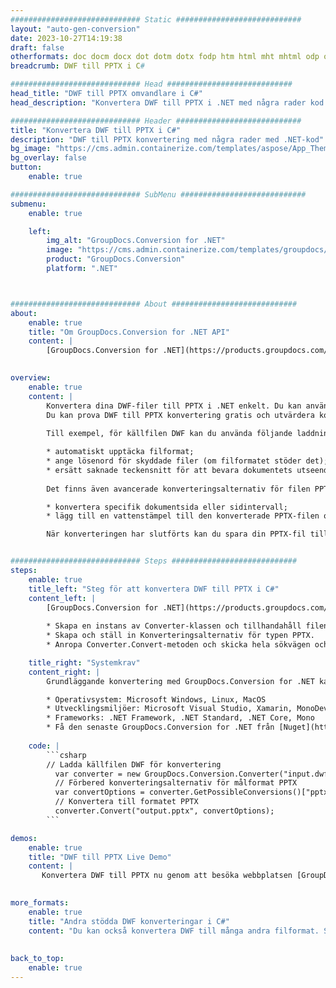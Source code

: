```yaml
---
############################# Static ############################
layout: "auto-gen-conversion"
date: 2023-10-27T14:19:38
draft: false
otherformats: doc docm docx dot dotm dotx fodp htm html mht mhtml odp odt otp pot potm potx pps ppsm ppsx ppt pptm pptx rtf
breadcrumb: DWF till PPTX i C#

############################# Head ############################
head_title: "DWF till PPTX omvandlare i C#"
head_description: "Konvertera DWF till PPTX i .NET med några rader kod. Använd GroupDocs Document Conversion API för att konvertera över 160 filformat."

############################# Header ############################
title: "Konvertera DWF till PPTX i C#"
description: "DWF till PPTX konvertering med några rader med .NET-kod"
bg_image: "https://cms.admin.containerize.com/templates/aspose/App_Themes/V3/images/bg/header1.png"
bg_overlay: false
button:
    enable: true

############################# SubMenu ############################
submenu:
    enable: true

    left:
        img_alt: "GroupDocs.Conversion for .NET"
        image: "https://cms.admin.containerize.com/templates/groupdocs/images/product-logos/90x90-noborder/groupdocs-conversion-net.png"
        product: "GroupDocs.Conversion"
        platform: ".NET"



############################# About ############################
about:
    enable: true
    title: "Om GroupDocs.Conversion for .NET API"
    content: |
        [GroupDocs.Conversion for .NET](https://products.groupdocs.com/conversion/net/) kan användas för att konvertera Microsoft Word, Excel, PowerPoint, PDF, Visio och andra format. GroupDocs.Conversion är ett fristående API som är lämpligt för back-end och interna system där hög prestanda krävs. Det beror inte på någon programvara som Microsoft eller Open Office.
    

overview:
    enable: true
    content: |
        Konvertera dina DWF-filer till PPTX i .NET enkelt. Du kan använda bara ett par C# kodrader i valfri plattform som du vill, som - Windows, Linux, macOS.
        Du kan prova DWF till PPTX konvertering gratis och utvärdera konverteringsresultatens kvalitet. Tillsammans med enkla filkonverteringsscenarier kan du prova mer avancerade alternativ för att ladda källfilen DWF och för att spara resultatet PPTX. 
        
        Till exempel, för källfilen DWF kan du använda följande laddningsalternativ:

        * automatiskt upptäcka filformat;
        * ange lösenord för skyddade filer (om filformatet stöder det);
        * ersätt saknade teckensnitt för att bevara dokumentets utseende.
        
        Det finns även avancerade konverteringsalternativ för filen PPTX:

        * konvertera specifik dokumentsida eller sidintervall;
        * lägg till en vattenstämpel till den konverterade PPTX-filen och många fler.

        När konverteringen har slutförts kan du spara din PPTX-fil till den lokala filsökvägen eller någon tredje parts lagring som FTP, Amazon S3, Google Drive, Dropbox etc. Observera - för att konvertera DWF till {{ TO}} det finns inget behov av någon ytterligare programvara installerad - som MS Office, Open Office, Adobe Acrobat Reader etc.


############################# Steps ############################
steps:
    enable: true
    title_left: "Steg för att konvertera DWF till PPTX i C#"
    content_left: |
        [GroupDocs.Conversion for .NET](https://products.groupdocs.com/conversion/net/) gör det enkelt för utvecklare att konvertera en DWF-fil till PPTX med några rader kod.
        
        * Skapa en instans av Converter-klassen och tillhandahåll filen DWF med den fullständiga sökvägen
        * Skapa och ställ in Konverteringsalternativ för typen PPTX.
        * Anropa Converter.Convert-metoden och skicka hela sökvägen och formatet (PPTX) som en parameter

    title_right: "Systemkrav"
    content_right: |
        Grundläggande konvertering med GroupDocs.Conversion for .NET kan göras med bara några enkla steg. Våra API:er stöds på alla större plattformar och operativsystem. Innan du kör koden nedan, se till att du har följande förutsättningar installerade på ditt system.

        * Operativsystem: Microsoft Windows, Linux, MacOS
        * Utvecklingsmiljöer: Microsoft Visual Studio, Xamarin, MonoDevelop
        * Frameworks: .NET Framework, .NET Standard, .NET Core, Mono
        * Få den senaste GroupDocs.Conversion for .NET från [Nuget](https://www.nuget.org/packages/groupdocs.conversion)
         
    code: |
        ```csharp    
        // Ladda källfilen DWF för konvertering
          var converter = new GroupDocs.Conversion.Converter("input.dwf");
          // Förbered konverteringsalternativ för målformat PPTX
          var convertOptions = converter.GetPossibleConversions()["pptx"].ConvertOptions;
          // Konvertera till formatet PPTX
          converter.Convert("output.pptx", convertOptions);
        ```

demos:
    enable: true
    title: "DWF till PPTX Live Demo"
    content: |
       Konvertera DWF till PPTX nu genom att besöka webbplatsen [GroupDocs.Conversion App](https://products.groupdocs.app/conversion/family). Onlinedemo har följande fördelar
          

more_formats:
    enable: true
    title: "Andra stödda DWF konverteringar i C#"
    content: "Du kan också konvertera DWF till många andra filformat. Se listan nedan."
       
       
back_to_top:
    enable: true
---
```

